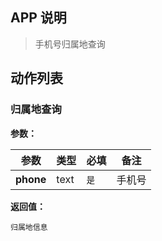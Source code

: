 ## APP 说明

> 手机号归属地查询

## 动作列表

### 归属地查询

**参数：**

|  参数   | 类型  |  必填   |  备注  |
|  ----  | ----  |  ----  |  ----  |
| **phone**  | text | `是` | 手机号 |

**返回值：**

```
归属地信息
```